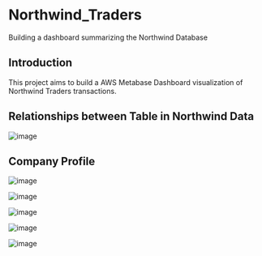 # Northwind_Traders
Building a dashboard summarizing the Northwind Database

Introduction
-------------------------------------
This project aims to build a AWS Metabase Dashboard visualization of Northwind Traders transactions.



Relationships between Table in Northwind Data
----------------------------------------------

![image](https://user-images.githubusercontent.com/55586376/151537971-f07ff8c7-616b-47ee-b0fd-7e14851245a5.png)



Company Profile
--------------------------------------------------------------------------------------------------------
![image](https://user-images.githubusercontent.com/55586376/151712594-f93e2f3b-bb9f-44d2-8486-3dee112cc678.png)


![image](https://user-images.githubusercontent.com/55586376/151806243-50dcc7cf-5b03-4f68-a800-ab76070562a7.png)



![image](https://user-images.githubusercontent.com/55586376/152330800-403d0e69-2636-4508-8418-b4ba99f4cb6b.png)



![image](https://user-images.githubusercontent.com/55586376/152616729-b2f9910d-aafb-4769-b1f5-5a50046ae33f.png)



![image](https://user-images.githubusercontent.com/55586376/152656039-bcbab7d5-0a46-4fe8-8881-f625eb200d39.png)
